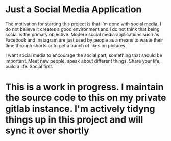 # Just a Social Media Application

The motivation for starting this project is that I'm done with social media. I do not believe it creates a good environment and I do not think that being social is the primary objective. Modern social media applications such as Facebook and Instagram are just used by people as a means to waste their time through shorts or to get a bunch of likes on pictures.

I want social media to encourage the social part, something that should be important. Meet new people, speak about different things. Share your life, build a life. Social first.

# This is a work in progress. I maintain the source code to this on my private gitlab instance. I'm actively tidyng things up in this project and will sync it over shortly

